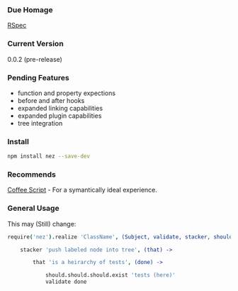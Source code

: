 ### Due Homage

[RSpec](http://rspec.info/)

### Current Version

0.0.2 (pre-release)

### Pending Features

* function and property expections
* before and after hooks
* expanded linking capabilities
* expanded plugin capabilities
* tree integration

### Install

```bash
npm install nez --save-dev
```

### Recommends

[Coffee Script](http://coffeescript.org/) - For a symantically ideal experience.

### General Usage

This may (Still) change:


```coffee
require('nez').realize 'ClassName', (Subject, validate, stacker, should,,, moduleN ) ->

    stacker 'push labeled node into tree', (that) ->

        that 'is a heirarchy of tests', (done) ->

            should.should.should.exist 'tests (here)'
            validate done


```


